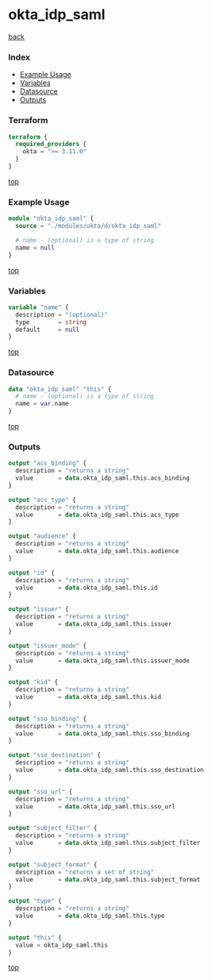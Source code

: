 # okta_idp_saml

[back](../okta.md)

### Index

- [Example Usage](#example-usage)
- [Variables](#variables)
- [Datasource](#datasource)
- [Outputs](#outputs)

### Terraform

```terraform
terraform {
  required_providers {
    okta = ">= 3.11.0"
  }
}
```

[top](#index)

### Example Usage

```terraform
module "okta_idp_saml" {
  source = "./modules/okta/d/okta_idp_saml"

  # name - (optional) is a type of string
  name = null
}
```

[top](#index)

### Variables

```terraform
variable "name" {
  description = "(optional)"
  type        = string
  default     = null
}
```

[top](#index)

### Datasource

```terraform
data "okta_idp_saml" "this" {
  # name - (optional) is a type of string
  name = var.name
}
```

[top](#index)

### Outputs

```terraform
output "acs_binding" {
  description = "returns a string"
  value       = data.okta_idp_saml.this.acs_binding
}

output "acs_type" {
  description = "returns a string"
  value       = data.okta_idp_saml.this.acs_type
}

output "audience" {
  description = "returns a string"
  value       = data.okta_idp_saml.this.audience
}

output "id" {
  description = "returns a string"
  value       = data.okta_idp_saml.this.id
}

output "issuer" {
  description = "returns a string"
  value       = data.okta_idp_saml.this.issuer
}

output "issuer_mode" {
  description = "returns a string"
  value       = data.okta_idp_saml.this.issuer_mode
}

output "kid" {
  description = "returns a string"
  value       = data.okta_idp_saml.this.kid
}

output "sso_binding" {
  description = "returns a string"
  value       = data.okta_idp_saml.this.sso_binding
}

output "sso_destination" {
  description = "returns a string"
  value       = data.okta_idp_saml.this.sso_destination
}

output "sso_url" {
  description = "returns a string"
  value       = data.okta_idp_saml.this.sso_url
}

output "subject_filter" {
  description = "returns a string"
  value       = data.okta_idp_saml.this.subject_filter
}

output "subject_format" {
  description = "returns a set of string"
  value       = data.okta_idp_saml.this.subject_format
}

output "type" {
  description = "returns a string"
  value       = data.okta_idp_saml.this.type
}

output "this" {
  value = okta_idp_saml.this
}
```

[top](#index)
